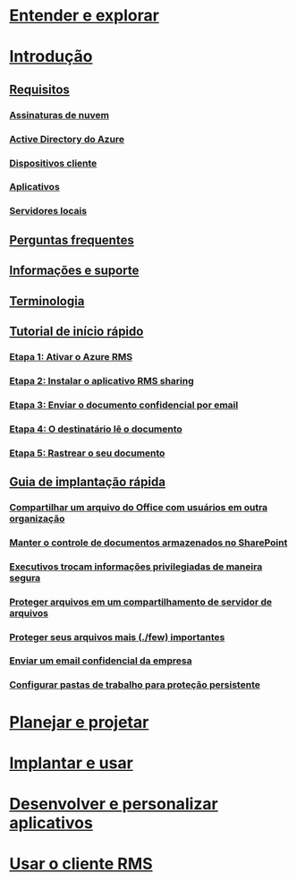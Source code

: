 # [Entender e explorar](/rights-management/understand-explore/azure-rights-management)
# [Introdução](./requirements-azure-rms.md)
## [Requisitos](./requirements-azure-rms.md)
### [Assinaturas de nuvem](./requirements-subscriptions.md)
### [Active Directory do Azure](./requirements-azure-ad.md)
### [Dispositivos cliente](./requirements-client-devices.md)
### [Aplicativos](./requirements-applications.md)
### [Servidores locais ](./requirements-servers.md)
## [Perguntas frequentes](./faqs.md)
## [Informações e suporte](./information-support.md)
## [Terminologia](./terminology.md)
## [Tutorial de início rápido](./quick-start-tutorial.md)
### [Etapa 1: Ativar o Azure RMS](./tutorial-step1.md)
### [Etapa 2: Instalar o aplicativo RMS sharing](./tutorial-step2.md)
### [Etapa 3: Enviar o documento confidencial por email](./tutorial-step3.md)
### [Etapa 4: O destinatário lê o documento](./tutorial-step4.md)
### [Etapa 5: Rastrear o seu documento](./tutorial-step5.md)
## [Guia de implantação rápida](./rapid-deployment-guide.md)
### [Compartilhar um arquivo do Office com usuários em outra organização](./scenario-share-office-file-externally.md)
### [Manter o controle de documentos armazenados no SharePoint](./scenario-sharepoint.md)
### [Executivos trocam informações privilegiadas de maneira segura](./scenario-executives-email.md)
### [Proteger arquivos em um compartilhamento de servidor de arquivos](./scenario-fci.md)
### [Proteger seus arquivos mais (./few) importantes](./scenario-secure-most-valuable-files.md)
### [Enviar um email confidencial da empresa](./scenario-company-confidential-email.md)
### [Configurar pastas de trabalho para proteção persistente](./scenario-work-folders.md)
# [Planejar e projetar](/rights-management/plan-design/deployment-roadmap)
# [Implantar e usar](/rights-management/deploy-use/activate-service)
# [Desenvolver e personalizar aplicativos](/rights-management/develop/developers-guide)
# [Usar o cliente RMS](/rights-management/rms-client/use-client)

<!--HONumber=Apr16_HO3-->


